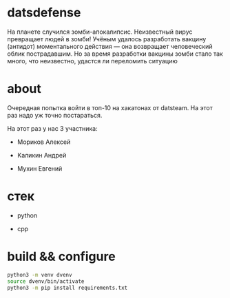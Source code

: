 # datsdefense

На планете случился зомби-апокалипсис. Неизвестный вирус превращает людей в зомби! Учёным удалось разработать вакцину (антидот) моментального действия — она возвращает человеческий облик пострадавшим. Но за время разработки вакцины зомби стало так много, что неизвестно, удастся ли переломить ситуацию

# about

Очередная попытка войти в топ-10 на хакатонах от datsteam. На этот раз надо уж точно постараться.

На этот раз у нас 3 участника:

- Мориков Алексей

- Каликин Андрей

- Мухин Евгений

# стек

- python

- cpp

# build && configure

```bash
python3 -m venv dvenv
source dvenv/bin/activate
python3 -m pip install requirements.txt
```


